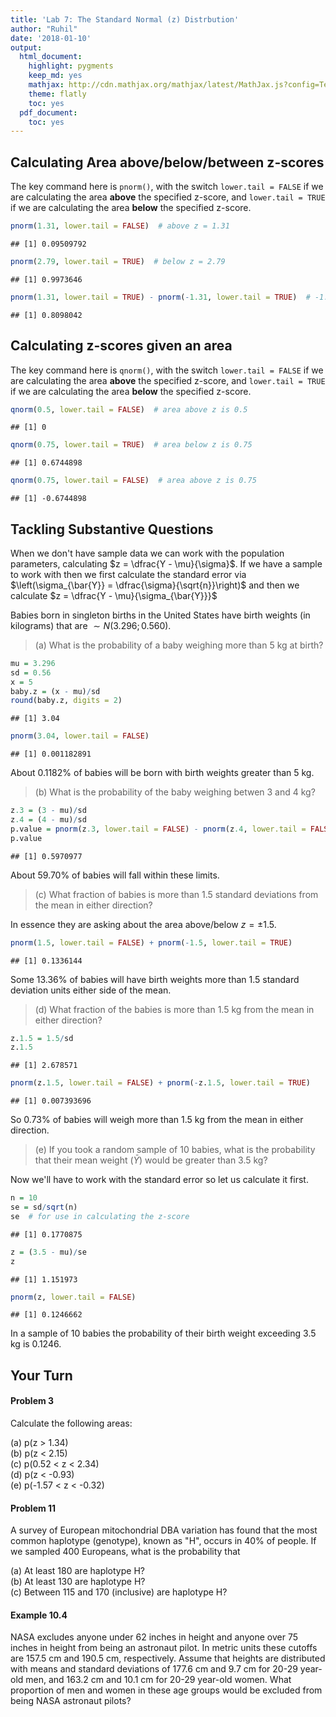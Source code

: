 ```yaml
---
title: 'Lab 7: The Standard Normal (z) Distrbution'
author: "Ruhil"
date: '2018-01-10'
output:
  html_document:
    highlight: pygments
    keep_md: yes
    mathjax: http://cdn.mathjax.org/mathjax/latest/MathJax.js?config=TeX-AMS-MML_HTMLorMML
    theme: flatly
    toc: yes
  pdf_document:
    toc: yes
---
```




## Calculating Area above/below/between z-scores
The key command here is `pnorm()`, with the switch `lower.tail = FALSE` if we are calculating the area **above** the specified z-score, and `lower.tail = TRUE` if we are calculating the area **below** the specified z-score. 


```r
pnorm(1.31, lower.tail = FALSE)  # above z = 1.31
```

```
## [1] 0.09509792
```

```r
pnorm(2.79, lower.tail = TRUE)  # below z = 2.79
```

```
## [1] 0.9973646
```

```r
pnorm(1.31, lower.tail = TRUE) - pnorm(-1.31, lower.tail = TRUE)  # -1.31 <= z <= 1.31
```

```
## [1] 0.8098042
```

## Calculating z-scores given an area
The key command here is `qnorm()`, with the switch `lower.tail = FALSE` if we are calculating the area **above** the specified z-score, and `lower.tail = TRUE` if we are calculating the area **below** the specified z-score. 


```r
qnorm(0.5, lower.tail = FALSE)  # area above z is 0.5
```

```
## [1] 0
```

```r
qnorm(0.75, lower.tail = TRUE)  # area below z is 0.75
```

```
## [1] 0.6744898
```

```r
qnorm(0.75, lower.tail = FALSE)  # area above z is 0.75
```

```
## [1] -0.6744898
```

## Tackling Substantive Questions 
When we don't have sample data we can work with the population parameters, calculating $z = \dfrac{Y - \mu}{\sigma}$. If we have a sample to work with then we first calculate the standard error via $\left(\sigma_{\bar{Y}} = \dfrac{\sigma}{\sqrt{n}}\right)$ and then we calculate $z = \dfrac{Y - \mu}{\sigma_{\bar{Y}}}$

Babies born in singleton births in the United States have birth weights (in kilograms) that are $\sim N(3.296; 0.560)$.

> (a) What is the probability of a baby weighing more than 5 kg at birth?


```r
mu = 3.296
sd = 0.56
x = 5
baby.z = (x - mu)/sd
round(baby.z, digits = 2)
```

```
## [1] 3.04
```

```r
pnorm(3.04, lower.tail = FALSE)
```

```
## [1] 0.001182891
```

About 0.1182% of babies will be born with birth weights greater than 5 kg.

> (b) What is the probability of the baby weighing betwen 3 and 4 kg? 


```r
z.3 = (3 - mu)/sd
z.4 = (4 - mu)/sd
p.value = pnorm(z.3, lower.tail = FALSE) - pnorm(z.4, lower.tail = FALSE)
p.value
```

```
## [1] 0.5970977
```

About 59.70% of babies will fall within these limits.

> (c) What fraction of babies is more than 1.5 standard deviations from the mean in either direction?

In essence they are asking about the area above/below $z=\pm 1.5$.  

```r
pnorm(1.5, lower.tail = FALSE) + pnorm(-1.5, lower.tail = TRUE)
```

```
## [1] 0.1336144
```

Some 13.36% of babies will have birth weights more than 1.5 standard deviation units either side of the mean.

> (d) What fraction of the babies is more than 1.5 kg from the mean in either direction?


```r
z.1.5 = 1.5/sd
z.1.5
```

```
## [1] 2.678571
```

```r
pnorm(z.1.5, lower.tail = FALSE) + pnorm(-z.1.5, lower.tail = TRUE)
```

```
## [1] 0.007393696
```

So 0.73% of babies will weigh more than 1.5 kg from the mean in either direction.

> (e) If you took a random sample of 10 babies, what is the probability that their mean weight $(\bar{Y})$ would be greater than 3.5 kg? 

Now we'll have to work with the standard error so let us calculate it first.


```r
n = 10
se = sd/sqrt(n)
se  # for use in calculating the z-score
```

```
## [1] 0.1770875
```

```r
z = (3.5 - mu)/se
z
```

```
## [1] 1.151973
```

```r
pnorm(z, lower.tail = FALSE)
```

```
## [1] 0.1246662
```

In a sample of 10 babies the probability of their birth weight  exceeding 3.5 kg is 0.1246.  

## Your Turn

#### Problem 3
Calculate the following areas:

(a) p(z > 1.34)  
(b) p(z < 2.15)  
(c) p(0.52 < z < 2.34)  
(d) p(z < -0.93)  
(e) p(-1.57 < z < -0.32)  


#### Problem 11
A survey of European mitochondrial DBA variation has found that the most common haplotype (genotype), known as "H", occurs in 40% of people. If we sampled 400 Europeans, what is the probability that

(a) At least 180 are haplotype H?  
(b) At least 130 are haplotype H?  
(c) Between 115 and 170 (inclusive) are haplotype H?  


#### Example 10.4
NASA excludes anyone under 62 inches in height and anyone over 75 inches in height from being an astronaut pilot. In metric units these cutoffs are 157.5 cm and 190.5 cm, respectively. Assume that heights are distributed with means and standard deviations of 177.6 cm and 9.7 cm for 20-29 year-old men, and 163.2 cm and 10.1 cm for 20-29 year-old women. What proportion of men and women in these age groups would be excluded from being NASA astronaut pilots?   




